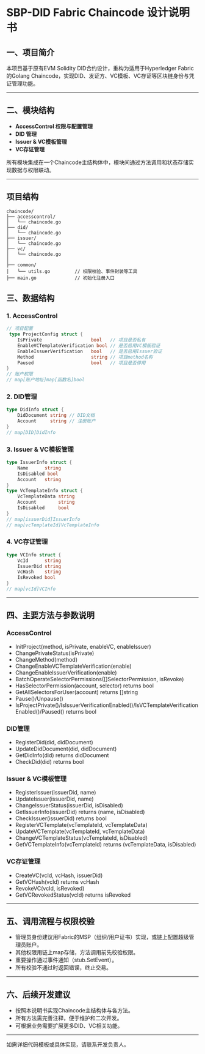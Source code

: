 # SBP-DID Fabric Chaincode 设计说明书

## 一、项目简介
本项目基于原有EVM Solidity DID合约设计，重构为适用于Hyperledger Fabric的Golang Chaincode，实现DID、发证方、VC模板、VC存证等区块链身份与凭证管理功能。

---

## 二、模块结构

- **AccessControl 权限与配置管理**
- **DID 管理**
- **Issuer & VC模板管理**
- **VC存证管理**


所有模块集成在一个Chaincode主结构体中，模块间通过方法调用和状态存储实现数据与权限联动。

---

## 项目结构

```shell
chaincode/
├── accesscontrol/
│   └── chaincode.go
├── did/
│   └── chaincode.go
├── issuer/
│   └── chaincode.go
├── vc/
│   └── chaincode.go
│
├── common/
│   └── utils.go         // 权限校验、事件封装等工具
├── main.go              // 初始化注册入口  
```

## 三、数据结构

### 1. AccessControl
```go
// 项目配置
 type ProjectConfig struct {
    IsPrivate                  bool   // 项目是否私有
    EnableVCTemplateVerification bool // 是否启用VC模板验证
    EnableIssuerVerification   bool   // 是否启用Issuer验证
    Method                     string // 项目method名称
    Paused                     bool   // 项目是否停用
}
// 账户权限
// map[账户地址]map[函数名]bool
```

### 2. DID管理
```go
type DidInfo struct {
    DidDocument string // DID文档
    Account     string // 注册账户
}
// map[DID]DidInfo
```

### 3. Issuer & VC模板管理
```go
type IssuerInfo struct {
    Name      string
    IsDisabled bool
    Account   string
}
type VcTemplateInfo struct {
    VcTemplateData string
    Account        string
    IsDisabled     bool
}
// map[issuerDid]IssuerInfo
// map[vcTemplateId]VcTemplateInfo
```

### 4. VC存证管理
```go
type VCInfo struct {
    VcId      string
    IssuerDid string
    VcHash    string
    IsRevoked bool
}
// map[vcId]VCInfo
```

---

## 四、主要方法与参数说明

### AccessControl
- InitProject(method, isPrivate, enableVC, enableIssuer)
- ChangePrivateStatus(isPrivate)
- ChangeMethod(method)
- ChangeEnableVCTemplateVerification(enable)
- ChangeEnableIssuerVerification(enable)
- BatchOperateSelectorPermissions([]SelectorPermission, isRevoke)
- HasSelectorPermission(account, selector) returns bool
- GetAllSelectorsForUser(account) returns []string
- Pause()/Unpause()
- IsProjectPrivate()/IsIssuerVerificationEnabled()/IsVCTemplateVerificationEnabled()/Paused() returns bool

### DID管理
- RegisterDid(did, didDocument)
- UpdateDidDocument(did, didDocument)
- GetDidInfo(did) returns didDocument
- CheckDid(did) returns bool

### Issuer & VC模板管理
- RegisterIssuer(issuerDid, name)
- UpdateIssuer(issuerDid, name)
- ChangeIssuerStatus(issuerDid, isDisabled)
- GetIssuerInfo(issuerDid) returns (name, isDisabled)
- CheckIssuer(issuerDid) returns bool
- RegisterVCTemplate(vcTemplateId, vcTemplateData)
- UpdateVCTemplate(vcTemplateId, vcTemplateData)
- ChangeVCTemplateStatus(vcTemplateId, isDisabled)
- GetVCTemplateInfo(vcTemplateId) returns (vcTemplateData, isDisabled)

### VC存证管理
- CreateVC(vcId, vcHash, issuerDid)
- GetVCHash(vcId) returns vcHash
- RevokeVC(vcId, isRevoked)
- GetVCRevokedStatus(vcId) returns isRevoked

---

## 五、调用流程与权限校验

- 管理员身份建议用Fabric的MSP（组织/用户证书）实现，或链上配置超级管理员账户。
- 其他权限用链上map存储，方法调用前先校验权限。
- 重要操作通过事件通知（stub.SetEvent）。
- 所有校验不通过时返回错误，终止交易。

---

## 六、后续开发建议

- 按照本说明书实现Chaincode主结构体与各方法。
- 所有方法需完善注释，便于维护和二次开发。
- 可根据业务需要扩展更多DID、VC相关功能。

---

如需详细代码模板或具体实现，请联系开发负责人。 